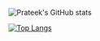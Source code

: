 ![Prateek's GitHub stats](https://github-readme-stats.vercel.app/api?username=prateekb1912&show_icons=true)

[![Top Langs](https://github-readme-stats.vercel.app/api/top-langs/?username=prateekb1912)](https://github.com/anuraghazra/github-readme-stats)

<!--
**prateekb1912/prateekb1912** is a ✨ _special_ ✨ repository because its `README.md` (this file) appears on your GitHub profile.

Here are some ideas to get you started:

- 🔭 I’m currently working on ...
- 🌱 I’m currently learning ...
- 👯 I’m looking to collaborate on ...
- 🤔 I’m looking for help with ...
- 💬 Ask me about ...
- 📫 How to reach me: ...
- 😄 Pronouns: ...
- ⚡ Fun fact: ...
-->
